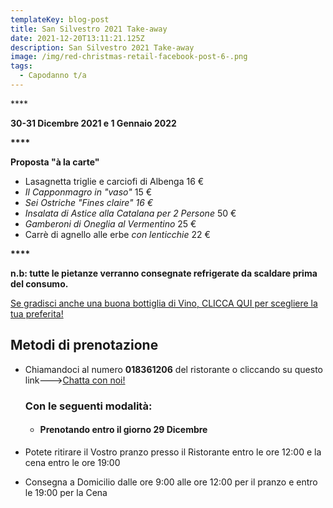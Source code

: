 ```yaml
---
templateKey: blog-post
title: San Silvestro 2021 Take-away
date: 2021-12-20T13:11:21.125Z
description: San Silvestro 2021 Take-away
image: /img/red-christmas-retail-facebook-post-6-.png
tags:
  - Capodanno t/a
---
```

\*\*\*\*

**30-31 Dicembre 2021 e 1 Gennaio 2022**

**\*\*\*\***

**Proposta "à la carte"**

* Lasagnetta triglie e carciofi di Albenga 16 €
* *Il Capponmagro in "vaso"*     15 €
* *Sei Ostriche "Fines claire"     16 €*  
* *Insalata di Astice alla Catalana per 2 Persone*     50 €
* *Gamberoni di Oneglia al Vermentino*     25 €
* Carrè di agnello alle erbe *con lenticchie*     22 €

**\*\*\*\***

**n.b: tutte le pietanze verranno consegnate refrigerate da scaldare prima del consumo.**

[Se gradisci anche una buona bottiglia di Vino, CLICCA QUI per scegliere la tua preferita!](https://laruotaimperia.com/news/2020-05-20-carta-dei-vini/)

[](https://laruotaimperia.com/news/2020-05-20-carta-dei-vini/)<!--StartFragment-->

## Metodi di prenotazione

* Chiamandoci al numero **018361206** del ristorante o cliccando su questo link--->[Chatta con noi!](https://wa.me/39018361206)

  ### Con le seguenti modalità:

  * #### Prenotando entro il giorno 29 Dicembre
* Potete ritirare il Vostro pranzo presso il Ristorante entro le ore 12:00 e la cena entro le ore 19:00
* Consegna a Domicilio  dalle ore 9:00 alle ore 12:00 per il pranzo e entro le  19:00 per la Cena